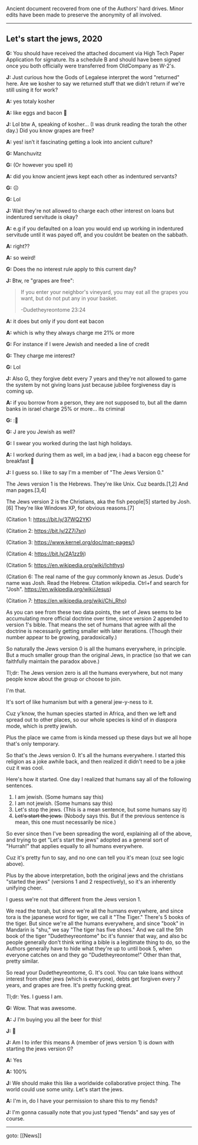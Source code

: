 Ancient document recovered from one of the Authors' hard drives.
Minor edits have been made to preserve the anonymity of all involved.

---
## Let's start the jews, 2020

**G:** You should have received the attached document via High Tech Paper Application for signature. Its a schedule B and should have been signed once you both officially were transferred from OldCompany as W-2's.

**J:** Just curious how the Gods of Legalese interpret the word "returned" here. Are we kosher to say we returned stuff that we didn't return if we're still using it for work?

**A:** yes totaly kosher

**A:** like eggs and bacon 🤪

**J:** Lol btw A, speaking of kosher... (I was drunk reading the torah the other day.) Did you know grapes are free?

**A:** yes! isn’t it fascinating getting a look into ancient culture?

**G:** Manchuvitz

**G:** (Or however you spell it)

**A:** did you know ancient jews kept each other as indentured servants?

**G:** ☹️

**G:** Lol

**J:** Wait they're not allowed to charge each other interest on loans but indentured servitude is okay?

**A:** e.g if you defaulted on a loan you would end up working in indentured servitude until it was payed off, and you couldnt be beaten on the sabbath.

**A:** right??

**A:** so weird!

**G:** Does the no interest rule apply to this current day?

**J:** Btw, re "grapes are free":

> If you enter your neighbor's vineyard, you may eat all the grapes you want, but do not put any in your basket.
>
>   -Dudetheyreontome 23:24

**A:** it does but only if you dont eat bacon

**A:** which is why they always charge me 21% or more

**G:** For instance if I were Jewish and needed a line of credit

**G:** They charge me interest?

**G:** Lol

**J:** Also G, they forgive debt every 7 years and they're not allowed to game the system by not giving loans just because jubilee forgiveness day is coming up.

**A:** if you borrow from a person, they are not supposed to, but all the damn banks in israel charge 25% or more... its criminal

**G:** :🤣

**G:** J are you Jewish as well?

**G:** I swear you worked during the last high holidays.

**A:** I worked during them as well, im a bad jew, i had a bacon egg cheese for breakfast 🙂

**J:** I guess so. I like to say I'm a member of "The Jews Version 0."

The Jews version 1 is the Hebrews.
They're like Unix.
Cuz beards.\[1,2\]
And man pages.\[3,4\]

The Jews version 2 is the Christians, aka the fish people\[5\] started by Josh.\[6\]
They're like Windows XP, for obvious reasons.\[7\]

(Citation 1: https://bit.ly/37WQ2YK)

(Citation 2: https://bit.ly/2Z7i7sn)

(Citation 3: https://www.kernel.org/doc/man-pages/)

(Citation 4: https://bit.ly/2A1zz9j)

(Citation 5: https://en.wikipedia.org/wiki/Ichthys)

(Citation 6: The real name of the guy commonly known as Jesus. Dude's name was Josh. Read the Hebrew. Citation wikipedia. Ctrl+f and search for "Josh". https://en.wikipedia.org/wiki/Jesus)

(Citation 7: https://en.wikipedia.org/wiki/Chi_Rho)

As you can see from these two data points, the set of Jews seems to be accumulating more official doctrine over time, since version 2 appended to version 1's bible. That means the set of humans that agree with all the doctrine is necessarily getting smaller with later iterations. (Though their number appear to be growing, paradoxically.)

So naturally the Jews version 0 is all the humans everywhere, in principle. But a much smaller group than the original Jews, in practice (so that we can faithfully maintain the paradox above.)

Tl;dr: The Jews version zero is all the humans everywhere, but not many people know about the group or choose to join.

I'm that.

It's sort of like humanism but with a general jew-y-ness to it.

Cuz y'know, the human species started in Africa, and then we left and spread out to other places, so our whole species is kind of in diaspora mode, which is pretty jewish.

Plus the place we came from is kinda messed up these days but we all hope that's only temporary.

So that's the Jews version 0. It's all the humans everywhere. I started this religion as a joke awhile back, and then realized it didn't need to be a joke cuz it was cool.

Here's how it started. One day I realized that humans say all of the following sentences.

1. I am jewish. (Some humans say this)
2. I am not jewish. (Some humans say this)
3. Let's stop the jews. (This is a mean sentence, but some humans say it)
4. ~~Let's start the jews.~~ (Nobody says this. But if the previous sentence is mean, this one must necessarily be nice.)

So ever since then I've been spreading the word, explaining all of the above, and trying to get "Let's start the jews" adopted as a general sort of "Hurrah!" that applies equally to all humans everywhere.

Cuz it's pretty fun to say, and no one can tell you it's mean (cuz see logic above).

Plus by the above interpretation, both the original jews and the christians "started the jews" (versions 1 and 2 respectively), so it's an inherently unifying cheer.

I guess we're not that different from the Jews version 1.

We read the torah, but since we're all the humans everywhere, and since tora is the japanese word for tiger, we call it "The Tiger." There's 5 books of the tiger. But since we're all the humans everywhere, and since "book" in Mandarin is "shu," we say "The tiger has five shoes." And we call the 5th book of the tiger "Dudetheyreontome" bc it's funnier that way, and also bc people generally don't think writing a bible is a legitimate thing to do, so the Authors generally have to hide what they're up to until book 5, when everyone catches on and they go "Dudetheyreontome!" Other than that, pretty similar.

So read your Dudetheyreontome, G. It's cool. You can take loans without interest from other jews (which is everyone), debts get forgiven every 7 years, and grapes are free. It's pretty fucking great.

Tl;dr: Yes. I guess I am.


**G:** Wow. That was awesome.

**A:** J I’m buying you all the beer for this!

**J:** 🎉

**J:** Am I to infer this means A (member of jews version 1) is down with starting the jews version 0?

**A:** Yes

**A:** 100%

**J:** We should make this like a worldwide collaborative project thing. The world could use some unity. Let's start the jews.

**A:** I'm in, do I have your permission to share this to my fiends?

**J:** I'm gonna casually note that you just typed "fiends" and say yes of course.

---

goto: [[News]]